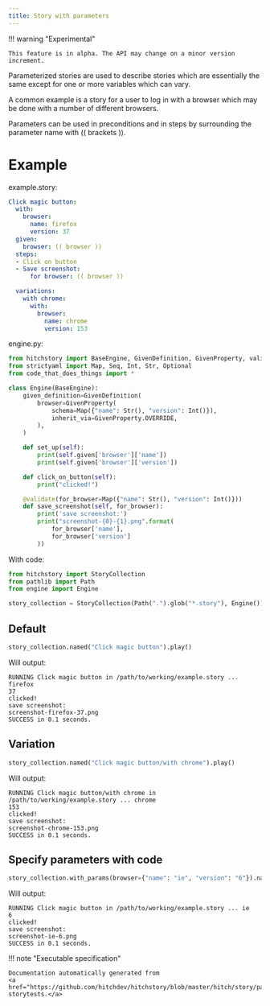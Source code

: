 ```yaml
---
title: Story with parameters
---
```



!!! warning "Experimental"

    This feature is in alpha. The API may change on a minor version increment.




Parameterized stories are used to describe stories
which are essentially the same except for one or more
variables which can vary.

A common example is a story for a user to log in with
a browser which may be done with a number of different
browsers.

Parameters can be used in preconditions and in steps
by surrounding the parameter name with (( brackets )).


# Example



example.story:

```yaml
Click magic button:
  with:
    browser:
      name: firefox
      version: 37
  given:
    browser: (( browser ))
  steps:
  - Click on button
  - Save screenshot:
      for browser: (( browser ))

  variations:
    with chrome:
      with:
        browser:
          name: chrome
          version: 153
```
engine.py:

```python
from hitchstory import BaseEngine, GivenDefinition, GivenProperty, validate
from strictyaml import Map, Seq, Int, Str, Optional
from code_that_does_things import *

class Engine(BaseEngine):
    given_definition=GivenDefinition(
        browser=GivenProperty(
            schema=Map({"name": Str(), "version": Int()}),
            inherit_via=GivenProperty.OVERRIDE,
        ),
    )

    def set_up(self):
        print(self.given['browser']['name'])
        print(self.given['browser']['version'])

    def click_on_button(self):
        print("clicked!")

    @validate(for_browser=Map({"name": Str(), "version": Int()}))
    def save_screenshot(self, for_browser):
        print('save screenshot:')
        print("screenshot-{0}-{1}.png".format(
            for_browser['name'],
            for_browser['version']
        ))
```

With code:

```python
from hitchstory import StoryCollection
from pathlib import Path
from engine import Engine

story_collection = StoryCollection(Path(".").glob("*.story"), Engine())

```




## Default







```python
story_collection.named("Click magic button").play()

```

Will output:
```
RUNNING Click magic button in /path/to/working/example.story ... firefox
37
clicked!
save screenshot:
screenshot-firefox-37.png
SUCCESS in 0.1 seconds.
```





## Variation







```python
story_collection.named("Click magic button/with chrome").play()

```

Will output:
```
RUNNING Click magic button/with chrome in /path/to/working/example.story ... chrome
153
clicked!
save screenshot:
screenshot-chrome-153.png
SUCCESS in 0.1 seconds.
```





## Specify parameters with code







```python
story_collection.with_params(browser={"name": "ie", "version": "6"}).named("Click magic button").play()

```

Will output:
```
RUNNING Click magic button in /path/to/working/example.story ... ie
6
clicked!
save screenshot:
screenshot-ie-6.png
SUCCESS in 0.1 seconds.
```










!!! note "Executable specification"

    Documentation automatically generated from 
    <a href="https://github.com/hitchdev/hitchstory/blob/master/hitch/story/parameterization.story">parameterization.story
    storytests.</a>

